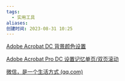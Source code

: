 ```yaml
---
tags:
  - 实用工具
aliases: 
创建时间: 2023-08-31 10:25
---
```


[Adobe Acrobat DC 背景颜色设置](https://blog.csdn.net/fisherish/article/details/124443000)

[Adobe Acrobat Pro DC 设置记忆单页/双页滚动]()

[微信，是一个生活方式 (qq.com)](https://weixin.qq.com/)